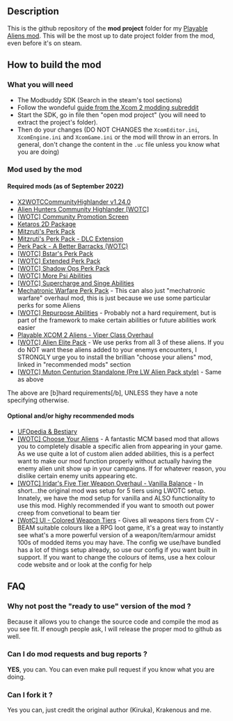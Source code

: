 ## Description

This is the github repository of the **mod project** folder for my [Playable Aliens mod](https://steamcommunity.com/sharedfiles/filedetails/?id=2850604395). 
This will be the most up to date project folder from the mod, even before it's on steam.

## How to build the mod

### What you will need

- The Modbuddy SDK (Search in the steam's tool sections)
- Follow the wondeful [guide from the Xcom 2 modding subreddit](https://www.reddit.com/r/xcom2mods/wiki/firsttime#wiki_how_to_install_and_set_up_xcom_2_wotc_sdk)
- Start the SDK, go in file then "open mod project" (you will need to extract the project's folder).
- Then do your changes (DO NOT CHANGES the `XcomEditor.ini`, `XcomEngine.ini` and `XcomGame.ini` or the mod will throw in an errors. In general, don't change the content in the `.uc` file unless you know what you are doing)

### Mod used by the mod

#### Required mods (as of September 2022)

- [X2WOTCCommunityHighlander v1.24.0](https://steamcommunity.com/workshop/filedetails/?id=1134256495)
- [Alien Hunters Community Highlander [WOTC]](https://steamcommunity.com/sharedfiles/filedetails/?id=2534737016)
- [[WOTC] Community Promotion Screen](https://steamcommunity.com/workshop/filedetails/?id=2550561145)
- [Ketaros 2D Package](https://steamcommunity.com/workshop/filedetails/?id=1557951815)
- [Mitzruti's Perk Pack](https://steamcommunity.com/sharedfiles/filedetails/?id=1561030099)
- [Mitzruti's Perk Pack - DLC Extension](https://steamcommunity.com/workshop/filedetails/?id=2066389408) 
- [Perk Pack - A Better Barracks (WOTC)](https://steamcommunity.com/workshop/filedetails/?id=1993868715)
- [[WOTC] Bstar's Perk Pack](https://steamcommunity.com/workshop/filedetails/?id=2115077818)
- [[WOTC] Extended Perk Pack](https://steamcommunity.com/workshop/filedetails/?id=1546482849) 
- [[WOTC] Shadow Ops Perk Pack](https://steamcommunity.com/workshop/filedetails/?id=1519841231)
- [[WOTC] More Psi Abilities](https://steamcommunity.com/workshop/filedetails/?id=1662114279)
- [[WOTC] Supercharge and Singe Abilities](https://steamcommunity.com/workshop/filedetails/?id=1745325917)
- [Mechatronic Warfare Perk Pack](https://steamcommunity.com/workshop/filedetails/?id=2329989067) - This can also just "mechatronic warfare" overhaul mod, this is just because we use some particular perks for some Aliens
- [[WOTC] Repurpose Abilities](https://steamcommunity.com/workshop/filedetails/?id=1792964849) - Probably not a hard requirement, but is part of the framework to make certain abilities or future abilities work easier
- [Playable XCOM 2 Aliens - Viper Class Overhaul](https://steamcommunity.com/workshop/filedetails/?id=1869612587)
- [[WOTC] Alien Elite Pack](https://steamcommunity.com/workshop/filedetails/?id=1563023889) - We use perks from all 3 of these aliens. If you do NOT want these aliens added to your enemys encounters, I STRONGLY urge you to install the brillian "choose your aliens" mod, linked in "recommended mods" section
- [[WOTC] Muton Centurion Standalone (Pre LW Alien Pack style)](https://steamcommunity.com/workshop/filedetails/?id=1972274071) - Same as above

The above are [b]hard requirements[/b], UNLESS they have a note specifying otherwise.

#### Optional and/or highy recommended mods

- [UFOpedia & Bestiary](https://steamcommunity.com/sharedfiles/filedetails/?id=2819129273)
- [[WOTC] Choose Your Aliens](https://steamcommunity.com/sharedfiles/filedetails/?id=1782917748) - A fantastic MCM based mod that allows you to completely disable a specific alien from appearing in your game. As we use quite a lot of custom alien added abilities, this is a perfect want to make our mod function properly without actually having the enemy alien unit show up in your campaigns. If for whatever reason, you dislike certain enemy units appearing etc.
- [[WOTC] Iridar's Five Tier Weapon Overhaul - Vanilla Balance](https://steamcommunity.com/sharedfiles/filedetails/?id=2406120902) - In short...the original mod was setup for 5 tiers using LWOTC setup. Innately, we have the mod setup for vanilla and ALSO functionality to use this mod. Highly recommended if you want to smooth out power creep from convetional to beam tier
- [[WotC] UI - Colored Weapon Tiers](https://steamcommunity.com/sharedfiles/filedetails/?id=1949328656) - Gives all weapons tiers from CV - BEAM suitable colours like a RPG loot game, it's a great way to instantly see what's a more powerful version of a weapon/item/armour amidst 100s of modded items you may have. The config we use/have bundled has a lot of things setup already, so use our config if you want built in support. If you want to change the colours of items, use a hex colour code website and or look at the config for help

## FAQ

### Why not post the "ready to use" version of the mod ?
Because it allows you to change the source code and compile the mod as you see fit. If enough people ask, I will release the proper mod to github as well.

### Can I do mod requests and bug reports ?
**YES**, you can. You can even make pull request if you know what you are doing.

### Can I fork it ?
Yes you can, just credit the original author (Kiruka), Krakenous and me.
